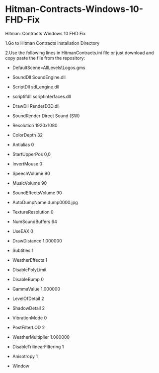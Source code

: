 # Hitman-Contracts-Windows-10-FHD-Fix
Hitman: Contracts Windows 10 FHD Fix


1.Go to Hitman Contracts installation Directory 

2.Use the following lines in HitmanContracts.ini file or just download and copy paste the file from the repository:

* DefaultScene=AllLevels\Logos.gms
* SoundDll SoundEngine.dll
* ScriptDll sdl_engine.dll
* scriptifdll scriptinterfaces.dll
* DrawDll RenderD3D.dll
* SoundRender Direct Sound (SW)

* Resolution 1920x1080

* ColorDepth 32
* Antialias 0

* StartUpperPos 0,0

* InvertMouse 0

* SpeechVolume 90
* MusicVolume 90
* SoundEffectsVolume 90

* AutoDumpName dump0000.jpg
* TextureResolution 0
* NumSoundBuffers 64
* UseEAX 0
* DrawDistance 1.000000
* Subtitles 1
* WeatherEffects 1

* DisablePolyLimit
* DisableBump 0
* GammaValue 1.000000
* LevelOfDetail 2
* ShadowDetail 2

* VibrationMode 0
* PostFilterLOD 2

* WeatherMultiplier 1.000000
* DisableTrilinearFiltering 1
* Anisotropy 1
* Window
